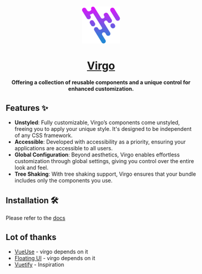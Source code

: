 <p align="center">
  <img src="./docs/public/logo.svg" style="width:100px;" />
</p>
<h1 align="center">
  <a href="https://virgoui.dev/" target="_blank" align="center">
    Virgo
  </a>
</h1>
<p align="center"><b>Offering a collection of reusable components and a unique control for enhanced customization.</b></p>

## Features ✨

- **Unstyled**: Fully customizable, Virgo’s components come unstyled, freeing you to apply your unique style. It's designed to be independent of any CSS framework.
- **Accessible**: Developed with accessibility as a priority, ensuring your applications are accessible to all users.
- **Global Configuration**: Beyond aesthetics, Virgo enables effortless customization through global settings, giving you control over the entire look and feel.
- **Tree Shaking**: With tree shaking support, Virgo ensures that your bundle includes only the components you use.

## Installation 🛠️

Please refer to the [docs](https://virgoui.dev/guide/getting-started/installation.html)

## Lot of thanks

- [VueUse](https://github.com/vueuse/vueuse) - virgo depends on it
- [Floating UI](https://github.com/floating-ui/floating-ui) - virgo depends on it
- [Vuetify](https://github.com/vuetifyjs/vuetify) - Inspiration
